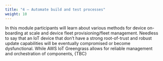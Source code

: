 ```yaml
---
title: "4 – Automate build and test processes"
weight: 10
---
```

In this module participants will learn about various methods for device on-boarding at scale and device fleet provisioning/fleet management. Needless to say that an IoT device that don’t have a strong root-of-trust and robust update capabilities will be eventually compromised or become dysfunctional.
While AWS IoT Greengrass allows for reliable management and orchestration  of components, {TBC}